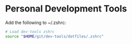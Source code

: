 # Personal Development Tools
Add the following to ~/.zshrc:

```sh
# Load dev-tools zshrc
source "$HOME/git/dev-tools/dotfiles/.zshrc"
```
